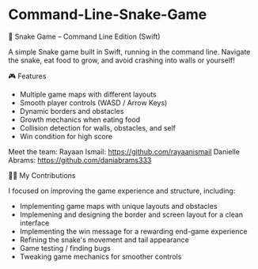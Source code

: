 # Command-Line-Snake-Game

🐍 Snake Game – Command Line Edition (Swift)

A simple Snake game built in Swift, running in the command line. Navigate the snake, eat food to grow, and avoid crashing into walls or yourself!

🎮 Features

- Multiple game maps with different layouts
- Smooth player controls (WASD / Arrow Keys)
- Dynamic borders and obstacles
- Growth mechanics when eating food
- Collision detection for walls, obstacles, and self
- Win condition for high score

Meet the team:
Rayaan Ismail: https://github.com/rayaanismail
Danielle Abrams: https://github.com/daniabrams333

👩‍💻 My Contributions

I focused on improving the game experience and structure, including:

- Implementing game maps with unique layouts and obstacles
- Implemening and designing the border and screen layout for a clean interface
- Implementing the win message for a rewarding end-game experience
- Refining the snake's movement and tail appearance
- Game testing / finding bugs
- Tweaking game mechanics for smoother controls
